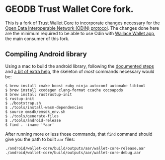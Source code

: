 # GEODB Trust Wallet Core fork.

This is a fork of [Trust Wallet
Core](https://github.com/trustwallet/wallet-core) to incorporate changes
necessary for the [Open Data Interoperable Network (ODIN)
protocol](https://odinprotocol.io/). The changes done here are the minimum
required to be able to use Odin with [Wallace Wallet
app](https://wallacewallet.io/), the main consumer of this fork.


## Compiling Android library

Using a mac to build the android library, following the [documented
steps](https://developer.trustwallet.com/developer/wallet-core/developing-the-library/building)
and [a bit of extra
help](https://github.com/trustwallet/wallet-core/discussions/3692), the
skeleton of *most* commands necessary would be:

```
$ brew install cmake boost ruby ninja autoconf automake libtool 
$ brew install xcodegen clang-format ccache cocoapods
$ brew install rustrustup-init
$ rustup-init
$ ./bootstrap.sh
$ ./tools/install-wasm-dependencies
$ source emsdk/emsdk_env.sh
$ ./tools/generate-files
$ ./tools/android-release
$ find . -iname '*aar'
```

After running more or less those commands, that `find` command should give you
the path to built `aar` files:

```
./android/wallet-core/build/outputs/aar/wallet-core-release.aar
./android/wallet-core/build/outputs/aar/wallet-core-debug.aar
```
